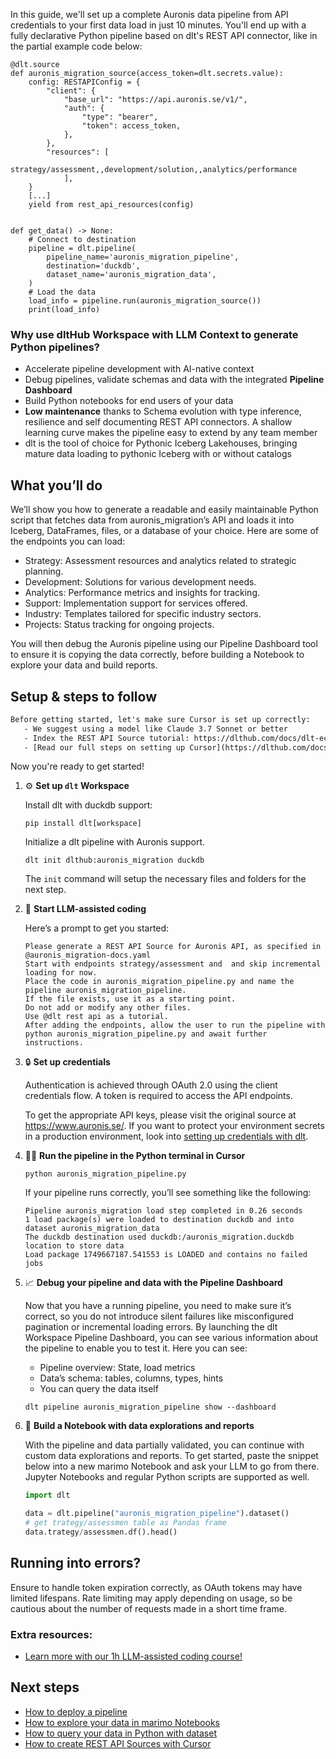 In this guide, we'll set up a complete Auronis data pipeline from API credentials to your first data load in just 10 minutes. You'll end up with a fully declarative Python pipeline based on dlt's REST API connector, like in the partial example code below:

```python-outcome
@dlt.source
def auronis_migration_source(access_token=dlt.secrets.value):
    config: RESTAPIConfig = {
        "client": {
            "base_url": "https://api.auronis.se/v1/",
            "auth": {
                "type": "bearer",
                "token": access_token,
            },
        },
        "resources": [
            strategy/assessment,,development/solution,,analytics/performance
            ],
    }
    [...]
    yield from rest_api_resources(config)


def get_data() -> None:
    # Connect to destination
    pipeline = dlt.pipeline(
        pipeline_name='auronis_migration_pipeline',
        destination='duckdb',
        dataset_name='auronis_migration_data', 
    )
    # Load the data
    load_info = pipeline.run(auronis_migration_source())
    print(load_info) 
```

### Why use dltHub Workspace with LLM Context to generate Python pipelines?

- Accelerate pipeline development with AI-native context
- Debug pipelines, validate schemas and data with the integrated **Pipeline Dashboard**
- Build Python notebooks for end users of your data
- **Low maintenance** thanks to Schema evolution with type inference, resilience and self documenting REST API connectors. A shallow learning curve makes the pipeline easy to extend by any team member
- dlt is the tool of choice for Pythonic Iceberg Lakehouses, bringing mature data loading to pythonic Iceberg with or without catalogs

## What you’ll do

We’ll show you how to generate a readable and easily maintainable Python script that fetches data from auronis_migration’s API and loads it into Iceberg, DataFrames, files, or a database of your choice. Here are some of the endpoints you can load:

- Strategy: Assessment resources and analytics related to strategic planning.
- Development: Solutions for various development needs.
- Analytics: Performance metrics and insights for tracking.
- Support: Implementation support for services offered.
- Industry: Templates tailored for specific industry sectors.
- Projects: Status tracking for ongoing projects.

You will then debug the Auronis pipeline using our Pipeline Dashboard tool to ensure it is copying the data correctly, before building a Notebook to explore your data and build reports.

## Setup & steps to follow

```default
Before getting started, let's make sure Cursor is set up correctly:
   - We suggest using a model like Claude 3.7 Sonnet or better
   - Index the REST API Source tutorial: https://dlthub.com/docs/dlt-ecosystem/verified-sources/rest_api/ and add it to context as **@dlt rest api**
   - [Read our full steps on setting up Cursor](https://dlthub.com/docs/dlt-ecosystem/llm-tooling/cursor-restapi#23-configuring-cursor-with-documentation)
```

Now you're ready to get started!

1. ⚙️ **Set up `dlt` Workspace**
    
    Install dlt with duckdb support:
    ```shell
    pip install dlt[workspace]
    ```

    Initialize a dlt pipeline with Auronis support.
    ```shell
    dlt init dlthub:auronis_migration duckdb
    ```

    The `init` command will setup the necessary files and folders for the next step.
    
2. 🤠 **Start LLM-assisted coding**
    
    Here’s a prompt to get you started:
    
    ```prompt
    Please generate a REST API Source for Auronis API, as specified in @auronis_migration-docs.yaml 
    Start with endpoints strategy/assessment and  and skip incremental loading for now. 
    Place the code in auronis_migration_pipeline.py and name the pipeline auronis_migration_pipeline. 
    If the file exists, use it as a starting point. 
    Do not add or modify any other files. 
    Use @dlt rest api as a tutorial. 
    After adding the endpoints, allow the user to run the pipeline with python auronis_migration_pipeline.py and await further instructions.
    ```

    
3. 🔒 **Set up credentials** 
    
    Authentication is achieved through OAuth 2.0 using the client credentials flow. A token is required to access the API endpoints.
    
    To get the appropriate API keys, please visit the original source at https://www.auronis.se/.
    If you want to protect your environment secrets in a production environment, look into [setting up credentials with dlt](https://dlthub.com/docs/walkthroughs/add_credentials).
    
4. 🏃‍♀️ **Run the pipeline in the Python terminal in Cursor**
    
    ```shell
    python auronis_migration_pipeline.py
    ```
    
    If your pipeline runs correctly, you’ll see something like the following:
    
    ```shell
    Pipeline auronis_migration load step completed in 0.26 seconds
    1 load package(s) were loaded to destination duckdb and into dataset auronis_migration_data
    The duckdb destination used duckdb:/auronis_migration.duckdb location to store data
    Load package 1749667187.541553 is LOADED and contains no failed jobs
    ```
    
5. 📈 **Debug your pipeline and data with the Pipeline Dashboard**

    Now that you have a running pipeline, you need to make sure it’s correct, so you do not introduce silent failures like misconfigured pagination or incremental loading errors. By launching the dlt Workspace Pipeline Dashboard, you can see various information about the pipeline to enable you to test it. Here you can see:
    - Pipeline overview: State, load metrics
    - Data’s schema: tables, columns, types, hints
    - You can query the data itself
    
    ```shell
    dlt pipeline auronis_migration_pipeline show --dashboard
    ```
    
6. 🐍 **Build a Notebook with data explorations and reports**

    With the pipeline and data partially validated, you can continue with custom data explorations and reports. To get started, paste the snippet below into a new marimo Notebook and ask your LLM to go from there. Jupyter Notebooks and regular Python scripts are supported as well.

    
    ```python
    import dlt

   data = dlt.pipeline("auronis_migration_pipeline").dataset()
   # get trategy/assessmen table as Pandas frame
   data.trategy/assessmen.df().head()
    ```

## Running into errors?

Ensure to handle token expiration correctly, as OAuth tokens may have limited lifespans. Rate limiting may apply depending on usage, so be cautious about the number of requests made in a short time frame.

### Extra resources:

- [Learn more with our 1h LLM-assisted coding course!](https://www.youtube.com/watch?v=GGid70rnJuM)

## Next steps

- [How to deploy a pipeline](https://dlthub.com/docs/walkthroughs/deploy-a-pipeline)
- [How to explore your data in marimo Notebooks](https://dlthub.com/docs/general-usage/dataset-access/marimo)
- [How to query your data in Python with dataset](https://dlthub.com/docs/general-usage/dataset-access/dataset)
- [How to create REST API Sources with Cursor](https://dlthub.com/docs/dlt-ecosystem/llm-tooling/cursor-restapi)